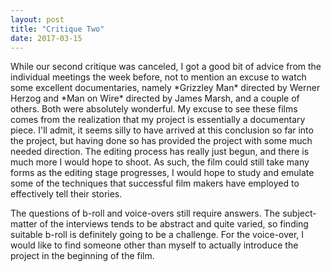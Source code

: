 ```yaml
---
layout: post
title: "Critique Two"
date: 2017-03-15
---
```

<p><span class="dropcap">W</span>hile our second critique was canceled, I got a good bit of advice from the individual meetings the week before, not to mention an excuse to watch some excellent documentaries, namely *Grizzley Man* directed by Werner Herzog and *Man on Wire* directed by James Marsh, and a couple of others. Both were absolutely wonderful. My excuse to see these films comes from the realization that my project is essentially a documentary piece. I'll admit, it seems silly to have arrived at this conclusion so far into the project, but having done so has provided the project with some much needed direction. The editing process has really just begun, and there is much more I would hope to shoot. As such, the film could still take many forms as the editing stage progresses, I would hope to study and emulate some of the techniques that successful film makers have employed to effectively tell their stories.

The questions of b-roll and voice-overs still require answers. The subject-matter of the interviews tends to be abstract and quite varied, so finding suitable b-roll is definitely going to be a challenge. For the voice-over, I would like to find someone other than myself to actually introduce the project in the beginning of the film.
